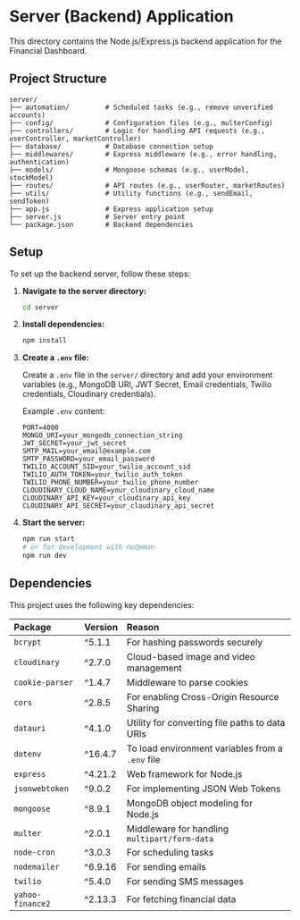 # Server (Backend) Application

This directory contains the Node.js/Express.js backend application for the Financial Dashboard.

## Project Structure

```
server/
├── automation/         # Scheduled tasks (e.g., remove unverified accounts)
├── config/             # Configuration files (e.g., multerConfig)
├── controllers/        # Logic for handling API requests (e.g., userController, marketController)
├── database/           # Database connection setup
├── middlewares/        # Express middleware (e.g., error handling, authentication)
├── models/             # Mongoose schemas (e.g., userModel, stockModel)
├── routes/             # API routes (e.g., userRouter, marketRoutes)
├── utils/              # Utility functions (e.g., sendEmail, sendToken)
├── app.js              # Express application setup
├── server.js           # Server entry point
└── package.json        # Backend dependencies
```

## Setup

To set up the backend server, follow these steps:

1.  **Navigate to the server directory:**

    ```bash
    cd server
    ```

2.  **Install dependencies:**

    ```bash
    npm install
    ```

3.  **Create a `.env` file:**

    Create a `.env` file in the `server/` directory and add your environment variables (e.g., MongoDB URI, JWT Secret, Email credentials, Twilio credentials, Cloudinary credentials).

    Example `.env` content:
    ```
    PORT=4000
    MONGO_URI=your_mongodb_connection_string
    JWT_SECRET=your_jwt_secret
    SMTP_MAIL=your_email@example.com
    SMTP_PASSWORD=your_email_password
    TWILIO_ACCOUNT_SID=your_twilio_account_sid
    TWILIO_AUTH_TOKEN=your_twilio_auth_token
    TWILIO_PHONE_NUMBER=your_twilio_phone_number
    CLOUDINARY_CLOUD_NAME=your_cloudinary_cloud_name
    CLOUDINARY_API_KEY=your_cloudinary_api_key
    CLOUDINARY_API_SECRET=your_cloudinary_api_secret
    ```

4.  **Start the server:**

    ```bash
    npm run start
    # or for development with nodemon
    npm run dev
    ```

## Dependencies

This project uses the following key dependencies:

| Package            | Version  | Reason                                      |
| :----------------- | :------- | :------------------------------------------ |
| `bcrypt`           | ^5.1.1   | For hashing passwords securely              |
| `cloudinary`       | ^2.7.0   | Cloud-based image and video management      |
| `cookie-parser`    | ^1.4.7   | Middleware to parse cookies                 |
| `cors`             | ^2.8.5   | For enabling Cross-Origin Resource Sharing  |
| `datauri`          | ^4.1.0   | Utility for converting file paths to data URIs |
| `dotenv`           | ^16.4.7  | To load environment variables from a `.env` file |
| `express`          | ^4.21.2  | Web framework for Node.js                   |
| `jsonwebtoken`     | ^9.0.2   | For implementing JSON Web Tokens            |
| `mongoose`         | ^8.9.1   | MongoDB object modeling for Node.js         |
| `multer`           | ^2.0.1   | Middleware for handling `multipart/form-data` |
| `node-cron`        | ^3.0.3   | For scheduling tasks                        |
| `nodemailer`       | ^6.9.16  | For sending emails                          |
| `twilio`           | ^5.4.0   | For sending SMS messages                    |
| `yahoo-finance2`   | ^2.13.3  | For fetching financial data                 |
